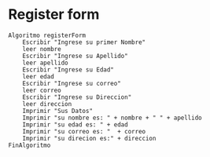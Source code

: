 # Register form

	Algoritmo registerForm
		Escribir "Ingrese su primer Nombre"
		leer nombre
		Escribir "Ingrese su Apellido"
		leer apellido
		Escribir "Ingrese su Edad"
		leer edad
		Escribir "Ingrese su correo"
		leer correo
		Escribir "Ingrese su Direccion"
		leer direccion
		Imprimir "Sus Datos"
		Imprimir "su nombre es: " + nombre + " " + apellido
		Imprimir "su edad es: " + edad
		Imprimir "su correo es: "  + correo
		Imprimir "su direcion es:" + direccion
	FinAlgoritmo
